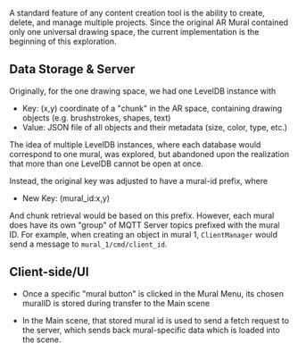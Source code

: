A standard feature of any content creation tool is the ability to create, delete, and manage multiple projects. Since the original AR Mural contained only one universal drawing space, the current implementation is the beginning of this exploration. 

## **Data Storage & Server**

Originally, for the one drawing space, we had one LevelDB instance with 

- Key: (x,y) coordinate of a "chunk" in the AR space, containing drawing objects (e.g. brushstrokes, shapes, text)
- Value: JSON file of all objects and their metadata (size, color, type, etc.)

The idea of multiple LevelDB instances, where each database would correspond to one mural, was explored, but abandoned upon the realization that more than one LevelDB cannot be open at once. 

Instead, the original key was adjusted to have a mural-id prefix, where

- New Key: (mural_id:x,y)

And chunk retrieval would be based on this prefix. 
However, each mural does have its own "group" of MQTT Server topics prefixed with the mural ID. For example, when creating an object in mural 1, `ClientManager` would send a message to `mural_1/cmd/client_id`. 


## **Client-side/UI**

- Once a specific "mural button" is clicked in the Mural Menu, its chosen muralID is stored during transfer to the Main scene

- In the Main scene, that stored mural id is used to send a fetch request to the server, which sends back mural-specific data which is loaded into the scene.


